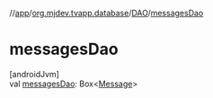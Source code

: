 //[app](../../../index.md)/[org.mjdev.tvapp.database](../index.md)/[DAO](index.md)/[messagesDao](messages-dao.md)

# messagesDao

[androidJvm]\
val [messagesDao](messages-dao.md): Box&lt;[Message](../../org.mjdev.tvapp.data.local/-message/index.md)&gt;
